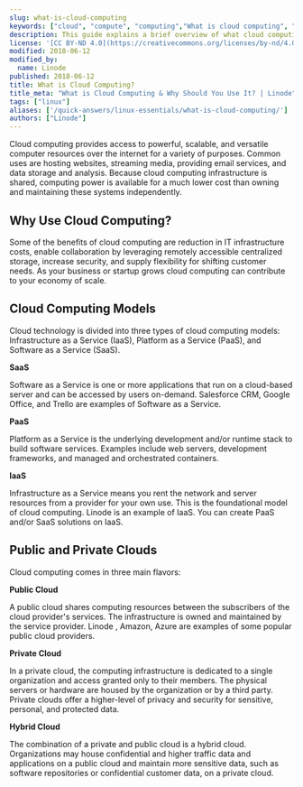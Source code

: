 ```yaml
---
slug: what-is-cloud-computing
keywords: ["cloud", "compute", "computing","What is cloud computing", "cloud computing", "the cloud"]
description: This guide explains a brief overview of what cloud computing is, summarizes types of cloud computing, and discusses why you should use it.
license: '[CC BY-ND 4.0](https://creativecommons.org/licenses/by-nd/4.0)'
modified: 2018-06-12
modified_by:
  name: Linode
published: 2018-06-12
title: What is Cloud Computing?
title_meta: "What is Cloud Computing & Why Should You Use It? | Linode"
tags: ["linux"]
aliases: ['/quick-answers/linux-essentials/what-is-cloud-computing/']
authors: ["Linode"]
---
```


Cloud computing provides access to powerful, scalable, and versatile computer resources over the internet for a variety of purposes. Common uses are hosting websites, streaming media, providing email services, and data storage and analysis. Because cloud computing infrastructure is shared, computing power is available for a much lower cost than owning and maintaining these systems independently.

## Why Use Cloud Computing?

Some of the benefits of cloud computing are reduction in IT infrastructure costs, enable collaboration by leveraging remotely accessible centralized storage, increase security, and supply flexibility for shifting customer needs. As your business or startup grows cloud computing can contribute to your economy of scale.

## Cloud Computing Models

Cloud technology is divided into three types of cloud computing models: Infrastructure as a Service (IaaS), Platform as a Service (PaaS), and Software as a Service (SaaS).

**SaaS**

Software as a Service is one or more applications that run on a cloud-based server and can be accessed by users on-demand. Salesforce CRM, Google Office, and Trello are examples of Software as a Service.

**PaaS**

Platform as a Service is the underlying development and/or runtime stack to build software services. Examples include web servers, development frameworks, and managed and orchestrated containers.

**IaaS**

Infrastructure as a Service means you rent the network and server resources from a provider for your own use. This is the foundational model of cloud computing. Linode is an example of IaaS. You can create PaaS and/or SaaS solutions on IaaS.

## Public and Private Clouds

Cloud computing comes in three main flavors:

**Public Cloud**

A public cloud shares computing resources between the subscribers of the cloud provider's services. The infrastructure is owned and maintained by the service provider. Linode , Amazon, Azure are examples of some popular public cloud providers.

**Private Cloud**

In a private cloud, the computing infrastructure is dedicated to a single organization and access granted only to their members. The physical servers or hardware are housed by the organization or by a third party. Private clouds offer a higher-level of privacy and security for sensitive, personal, and protected data.

**Hybrid Cloud**

The combination of a private and public cloud is a hybrid cloud. Organizations may house confidential and higher traffic data and applications on a public cloud and maintain more sensitive data, such as software repositories or confidential customer data, on a private cloud.

